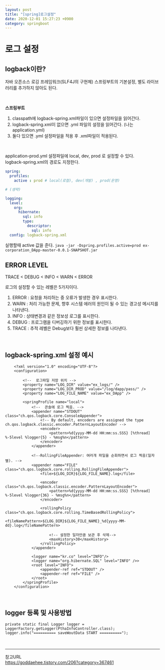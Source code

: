 ```yaml
---
layout: post
title: "[spring]로그설정"
date: 2020-12-01 15:27:23 +0900
category: springboot
---
```


# 로그 설정

## logback이란?
자바 오픈소스 로깅 프레임워크(SLF4J의 구현체)
스프링부트의 기본설정, 별도 라이브러리를 추가하지 않아도 된다.

<br/>

**스프링부트**    
1) classpath에 logback-spring.xml파일이 있으면 설정파일을 읽어간다.  
2) logback-spring.xml이 없으면 .yml 파일의 설정을 읽어간다. (나는 application.yml)  
3) 둘다 있으면 .yml 설정파일을 적용 후 .xml파일이 적용된다.  

<br/>

application-prod.yml 설정파일에 local, dev, prod 로 설정할 수 있다.   
logback-spring.xml의 경로도 지정한다. 
```yml
spring:
  profiles:
    active : prod # local(로컬), dev(개발) , prod(운영)  

# (생략)

logging:
  level:
    org:
      hibernate:
        sql: info
        type:
          descriptor:
            sql: info
  config: logback-spring.xml
```
실행할때 active 값을 준다. 
`java -jar -Dspring.profiles.active=prod ex-corporation_DApp-master-0.0.1-SNAPSHOT.jar`    


## ERROR LEVEL
TRACE < DEBUG < INFO < WARN < ERROR   

로그의 설정할 수 있는 레벨은 5가지이다.
1) ERROR : 요청을 처리하는 중 오류가 발생한 경우 표시한다.
2) WARN  : 처리 가능한 문제, 향후 시스템 에러의 원인이 될 수 있는 경고성 메시지를 나타낸다.
3) INFO  : 상태변경과 같은 정보성 로그를 표시한다.
4) DEBUG : 프로그램을 디버깅하기 위한 정보를 표시한다. 
5) TRACE : 추적 레벨은 Debug보다 훨씬 상세한 정보를 나타낸다. 


<br/>

## logback-spring.xml 설정 예시     

```console
	<?xml version="1.0" encoding="UTF-8"?>
	<configuration>

		<!--  로그파일 저장 위치 -->
		<property name="LOG_DIR" value="ex_logs/" />  
		<property name="LOG_DIR_PROD" value="/log/dapp/pass/" />
		<property name="LOG_FILE_NAME" value="ex_DApp" />
		
		<springProfile name="local">
			<!--  콘솔에 로그 찍음. -->
			<appender name="STDOUT" class="ch.qos.logback.core.ConsoleAppender">
				<!-- By default, encoders are assigned the type ch.qos.logback.classic.encoder.PatternLayoutEncoder -->
				<encoder>
					<pattern>%d{yyyy-MM-dd HH:mm:ss.SSS} [%thread] %-5level %logger{5} - %msg%n</pattern>
				</encoder>
			</appender>
			
			<!--RollingFileAppender: 여러개 파일을 순회하면서 로그 찍음(일자별). -->
			<appender name="FILE" class="ch.qos.logback.core.rolling.RollingFileAppender">
				<file>${LOG_DIR}${LOG_FILE_NAME}.log</file>
				
				<encoder class="ch.qos.logback.classic.encoder.PatternLayoutEncoder">
					<pattern>%d{yyyy-MM-dd HH:mm:ss.SSS} [%thread] %-5level %logger{36} - %msg%n</pattern>
				</encoder>
				
				<rollingPolicy class="ch.qos.logback.core.rolling.TimeBasedRollingPolicy">
					<fileNamePattern>${LOG_DIR}${LOG_FILE_NAME}_%d{yyyy-MM-dd}.log</fileNamePattern>
					
					<!-- 설정한 일자만큼 보관 후 삭제-->
					<maxHistory>30</maxHistory>
				</rollingPolicy>
			</appender>	
			
			<logger name="kr.co" level="INFO"/>
			<logger name="org.hibernate.SQL" level="INFO" />>
			<root level="INFO">
				<appender-ref ref="STDOUT" />
				<appender-ref ref="FILE" />
			</root>
		</springProfile>
	</configuration>
```   

<br/>

## logger 등록 및 사용방법
`private static final Logger logger = LoggerFactory.getLogger(PthaInfoController.class);`     
`logger.info("========== saveWoutData START ==========");`  


<br/>

* * *
참고URL   
https://goddaehee.tistory.com/206?category=367461